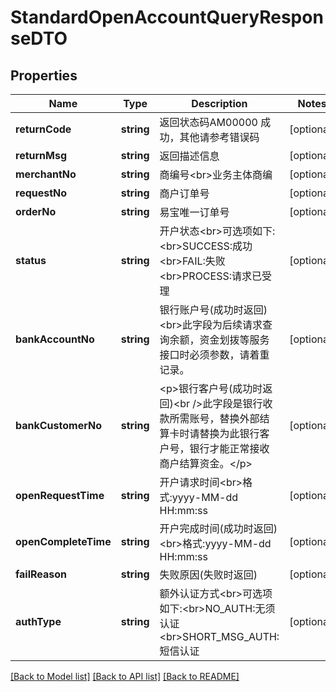 # StandardOpenAccountQueryResponseDTO

## Properties
Name | Type | Description | Notes
------------ | ------------- | ------------- | -------------
**returnCode** | **string** | 返回状态码AM00000 成功，其他请参考错误码 | [optional] 
**returnMsg** | **string** | 返回描述信息 | [optional] 
**merchantNo** | **string** | 商编号&lt;br&gt;业务主体商编 | [optional] 
**requestNo** | **string** | 商户订单号 | [optional] 
**orderNo** | **string** | 易宝唯一订单号 | [optional] 
**status** | **string** | 开户状态&lt;br&gt;可选项如下:&lt;br&gt;SUCCESS:成功&lt;br&gt;FAIL:失败&lt;br&gt;PROCESS:请求已受理 | [optional] 
**bankAccountNo** | **string** | 银行账户号(成功时返回)&lt;br&gt;此字段为后续请求查询余额，资金划拨等服务接口时必须参数，请着重记录。 | [optional] 
**bankCustomerNo** | **string** | &lt;p&gt;银行客户号(成功时返回)&lt;br /&gt;此字段是银行收款所需账号，替换外部结算卡时请替换为此银行客户号，银行才能正常接收商户结算资金。&lt;/p&gt; | [optional] 
**openRequestTime** | **string** | 开户请求时间&lt;br&gt;格式:yyyy-MM-dd HH:mm:ss | [optional] 
**openCompleteTime** | **string** | 开户完成时间(成功时返回)&lt;br&gt;格式:yyyy-MM-dd HH:mm:ss | [optional] 
**failReason** | **string** | 失败原因(失败时返回) | [optional] 
**authType** | **string** | 额外认证方式&lt;br&gt;可选项如下:&lt;br&gt;NO_AUTH:无须认证&lt;br&gt;SHORT_MSG_AUTH:短信认证 | [optional] 

[[Back to Model list]](../README.md#documentation-for-models) [[Back to API list]](../README.md#documentation-for-api-endpoints) [[Back to README]](../README.md)


